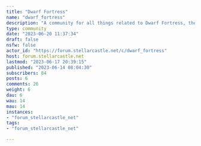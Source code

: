 ```yaml
---
title: "Dwarf Fortress" 
name: "dwarf_fortress"
description: "A community for all things related to Dwarf Fortress, the uniquely complex and detailed fantasy simulation game. It is a place for players of all levels to engage in discussions, share insights, and connect over their shared enthusiasm for the game's intricate world-building and strategic challenges.##### __Rules__---::: spoiler 1. Be Respectful and Constructive.> Treat all members with kindness and help foster a welcoming community. No name-calling, bullying, or personal attacks. Remember, everyone was a new player at some point.:::---::: spoiler 2. Stay On Topic.> Posts must be directly related to Dwarf Fortress. Tangentially related content may be removed at the moderators' discretion. :::---::: spoiler 3. No Spam or Self-Promotion.> Do not spam the subreddit with your content or self-promote excessively. Sharing your streams, videos, art, etc. is allowed but must be done in a balanced and engaging manner.:::---##### __Getting Dwarf Fortress__Dwarf fortress comes in two flavors:- [Classic Version](http://www.bay12games.com/dwarves/) (Free)- [Steam Version](https://store.steampowered.com/app/975370/Dwarf_Fortress/) (Paid)---Remember, [Losing is Fun](https://dwarffortresswiki.org/DF2014:Fun&redirect=no)"
type: community
date: "2023-06-20 11:37:34"
draft: false
nsfw: false
actor_id: "https://forum.stellarcastle.net/c/dwarf_fortress"
host: forum.stellarcastle.net
lastmod: "2023-06-17 20:39:15"
published: "2023-06-14 08:04:30"
subscribers: 84
posts: 6
comments: 26
weight: 6
dau: 6
wau: 14
mau: 14
instances:
- "forum_stellarcastle_net"
tags: 
- "forum_stellarcastle_net"

---
```

